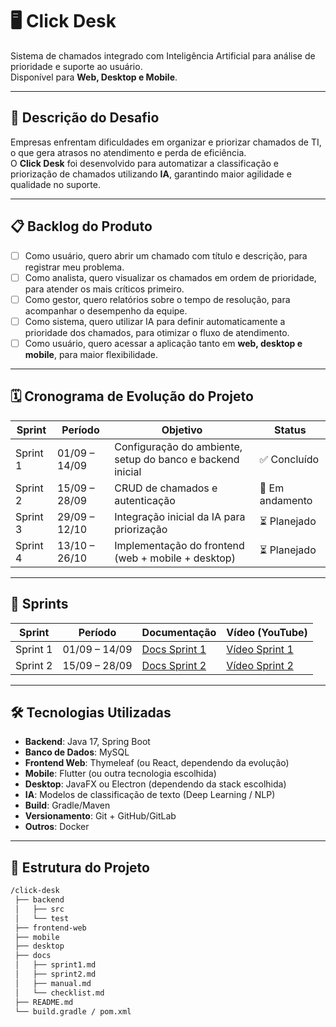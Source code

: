 # 🖥️ Click Desk  

Sistema de chamados integrado com Inteligência Artificial para análise de prioridade e suporte ao usuário.  
Disponível para **Web, Desktop e Mobile**.  

---

## 🎯 Descrição do Desafio  
Empresas enfrentam dificuldades em organizar e priorizar chamados de TI, o que gera atrasos no atendimento e perda de eficiência.  
O **Click Desk** foi desenvolvido para automatizar a classificação e priorização de chamados utilizando **IA**, garantindo maior agilidade e qualidade no suporte.  

---

## 📋 Backlog do Produto  
- [ ] Como usuário, quero abrir um chamado com título e descrição, para registrar meu problema.  
- [ ] Como analista, quero visualizar os chamados em ordem de prioridade, para atender os mais críticos primeiro.  
- [ ] Como gestor, quero relatórios sobre o tempo de resolução, para acompanhar o desempenho da equipe.  
- [ ] Como sistema, quero utilizar IA para definir automaticamente a prioridade dos chamados, para otimizar o fluxo de atendimento.  
- [ ] Como usuário, quero acessar a aplicação tanto em **web, desktop e mobile**, para maior flexibilidade.  

---

## 🗓️ Cronograma de Evolução do Projeto  

| Sprint | Período | Objetivo | Status |
|--------|---------|----------|--------|
| Sprint 1 | 01/09 – 14/09 | Configuração do ambiente, setup do banco e backend inicial | ✅ Concluído |
| Sprint 2 | 15/09 – 28/09 | CRUD de chamados e autenticação | 🚧 Em andamento |
| Sprint 3 | 29/09 – 12/10 | Integração inicial da IA para priorização | ⏳ Planejado |
| Sprint 4 | 13/10 – 26/10 | Implementação do frontend (web + mobile + desktop) | ⏳ Planejado |  

---

## 📑 Sprints  

| Sprint | Período | Documentação | Vídeo (YouTube) |
|--------|---------|--------------|-----------------|
| Sprint 1 | 01/09 – 14/09 | [Docs Sprint 1](docs/sprint1.md) | [Vídeo Sprint 1](#) |  
| Sprint 2 | 15/09 – 28/09 | [Docs Sprint 2](docs/sprint2.md) | [Vídeo Sprint 2](#) |  

---

## 🛠️ Tecnologias Utilizadas  
- **Backend**: Java 17, Spring Boot  
- **Banco de Dados**: MySQL  
- **Frontend Web**: Thymeleaf (ou React, dependendo da evolução)  
- **Mobile**: Flutter (ou outra tecnologia escolhida)  
- **Desktop**: JavaFX ou Electron (dependendo da stack escolhida)  
- **IA**: Modelos de classificação de texto (Deep Learning / NLP)  
- **Build**: Gradle/Maven  
- **Versionamento**: Git + GitHub/GitLab  
- **Outros**: Docker  

---

## 📂 Estrutura do Projeto  
```bash
/click-desk
 ├── backend
 │   ├── src
 │   └── test
 ├── frontend-web
 ├── mobile
 ├── desktop
 ├── docs
 │   ├── sprint1.md
 │   ├── sprint2.md
 │   ├── manual.md
 │   └── checklist.md
 ├── README.md
 └── build.gradle / pom.xml
